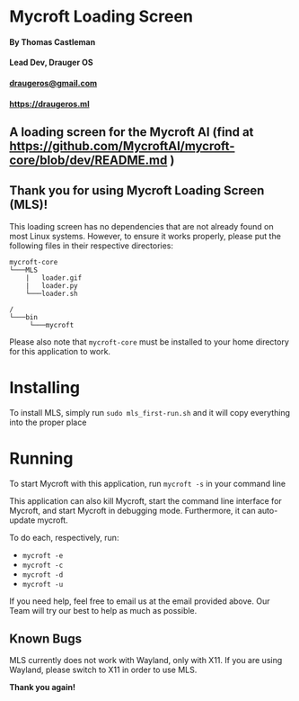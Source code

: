 # **Mycroft Loading Screen**
#### By Thomas Castleman
#### Lead Dev, Drauger OS
#### <draugeros@gmail.com>
#### https://draugeros.ml
A loading screen for the Mycroft AI (find at https://github.com/MycroftAI/mycroft-core/blob/dev/README.md )
---

## Thank you for using Mycroft Loading Screen (MLS)!

This loading screen has no dependencies that are not already found on most Linux systems. However, to ensure it works properly, please put the following files in their respective directories:
```
mycroft-core
└───MLS
    |   loader.gif
    |   loader.py
    └───loader.sh

/
└───bin
     └───mycroft
```
Please also note that `mycroft-core` must be installed to your home directory for this application to work.

# Installing

To install MLS, simply run `sudo mls_first-run.sh` and it will copy everything into the proper place

# Running
To start Mycroft with this application, run `mycroft -s` in your command line

This application can also kill Mycroft, start the command line interface for Mycroft, and start Mycroft in debugging mode. Furthermore, it can auto-update mycroft.

To do each, respectively, run:
* `mycroft -e`
* `mycroft -c`
* `mycroft -d`
* `mycroft -u`

If you need help, feel free to email us at the email provided above. Our Team will try our best to help as much as possible.

## Known Bugs

MLS currently does not work with Wayland, only with X11. If you are using Wayland, please switch to X11 in order to use MLS.

**Thank you again!**

